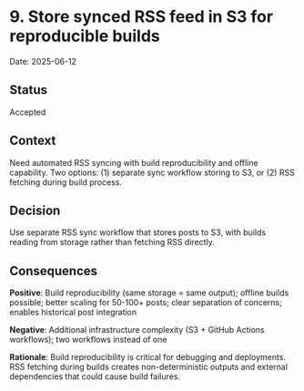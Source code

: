 # 9. Store synced RSS feed in S3 for reproducible builds
Date: 2025-06-12

## Status

Accepted

## Context

Need automated RSS syncing with build reproducibility and offline capability. Two options: (1) separate sync workflow storing to S3, or (2) RSS fetching during build process.

## Decision

Use separate RSS sync workflow that stores posts to S3, with builds reading from storage rather than fetching RSS directly.

## Consequences

**Positive**: Build reproducibility (same storage = same output); offline builds possible; better scaling for 50-100+ posts; clear separation of concerns; enables historical post integration

**Negative**: Additional infrastructure complexity (S3 + GitHub Actions workflows); two workflows instead of one

**Rationale**: Build reproducibility is critical for debugging and deployments. RSS fetching during builds creates non-deterministic outputs and external dependencies that could cause build failures.
